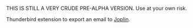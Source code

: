 THIS IS STILL A VERY CRUDE PRE-ALPHA VERSION.
Use at your own risk.

Thunderbird extension to export an email to [Joplin](https://github.com/laurent22/joplin).

